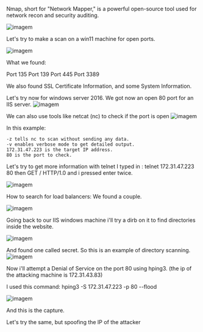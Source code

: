 Nmap, short for "Network Mapper," is a powerful open-source tool used for network recon and security auditing.

![imagem](https://github.com/DanielP33/ethical-hacking/assets/145346859/ff0bd218-6a4f-4b1e-bab3-dea3f15d69dd)


Let's try to make a scan on a win11 machine for open ports.

![imagem](https://github.com/DanielP33/ethical-hacking/assets/145346859/e2846daa-bdda-44fa-b667-2622e38b16ba)

What we found:

Port 135
Port 139
Port 445
Port 3389

We also found SSL Certificate Information, and some System Information.

Let's try now for windows server 2016.
We got now an open 80 port for an IIS server.
![imagem](https://github.com/DanielP33/ethical-hacking/assets/145346859/e55e5a77-b56d-4d19-b8eb-2c07270b7096)

We can also use tools like netcat (nc) to check if the port is open
![imagem](https://github.com/DanielP33/ethical-hacking/assets/145346859/af7bda9e-8cc7-48f5-a23a-b5e8b57e5046)


In this example:

    -z tells nc to scan without sending any data.
    -v enables verbose mode to get detailed output.
    172.31.47.223 is the target IP address.
    80 is the port to check.

Let's try to get more information with telnet
I typed in : telnet 172.31.47.223 80
then GET / HTTP/1.0 and i pressed enter twice.

![imagem](https://github.com/DanielP33/ethical-hacking/assets/145346859/3d275db0-f0a7-4cd9-90fb-e94476df0e2f)


How to search for load balancers:
We found a couple.

![imagem](https://github.com/DanielP33/ethical-hacking/assets/145346859/fe040327-60ff-422a-b68d-d8b8b249fcd3)


Going back to our IIS windows machine i'll try a dirb on it to find directories inside the website.

![imagem](https://github.com/DanielP33/ethical-hacking/assets/145346859/6e39ffae-7471-4cf9-a2a2-a6ef40b97093)

And found one called secret.
So this is an example of directory scanning.
![imagem](https://github.com/DanielP33/ethical-hacking/assets/145346859/ce4b9d03-b7bf-4780-b1d1-0da95d36137e)

Now i'll attempt a Denial of Service on the port 80 using hping3. (the ip of the attacking machine is 172.31.43.83)

I used this command:
hping3 -S 172.31.47.223 -p 80 --flood

![imagem](https://github.com/DanielP33/ethical-hacking/assets/145346859/81602ae0-14d7-4add-af60-541e41ca268a)

And this is the capture.

Let's try the same, but spoofing the IP of the attacker


